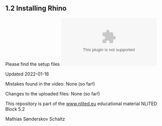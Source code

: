 ## 1.2 Installing Rhino

Please find the setup files ![here](https://github.com/Sonderwoods/NLITED/raw/main/1.2%20Installing%20Rhino/Rhino%20Setup.zip)

Updated  2022-01-16

Mistakes found in the video:
None (so far!)

Changes to the uploaded files:
None (so far!)


This repository is part of the www.nlited.eu educational material
NLITED Block 5.2

Mathias Sønderskov Schaltz
